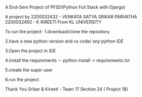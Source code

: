 A End-Sem Project of PFSD(Python Full Stack with Django)

A project by 2200032432 - VENKATA SATYA SRIKAR PARVATHA
             2200032450 - K KIREETI
From KL UNIVERSITY

To run the project-
1.download/clone the repository

2.have a new python version and vs code/ any python IDE

3.Open the project in IDE

4.install the requirements
-- python install -r requirements.txt

5.create the super user

6.run the project

Thank You 
Srikar & Kireeti - Team 17 Section 24 ( Project 18)
